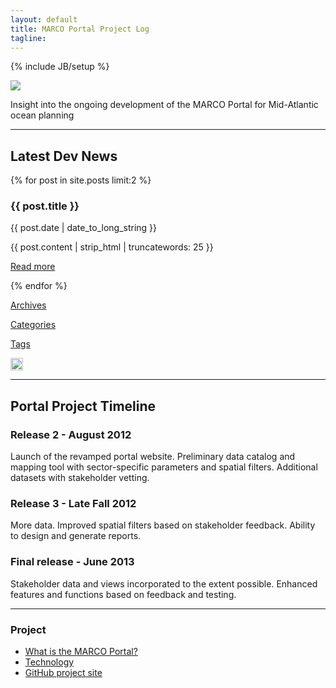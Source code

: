 ```yaml
---
layout: default
title: MARCO Portal Project Log
tagline: 
---
```

{% include JB/setup %}

<div class="row">
	<div class="span12">
		<img src="{{BASE_PATH}}/assets/img/windmill-ocean.jpg"/>
	</div>
	<div class="span12">
		<p class='big-text'>Insight into the ongoing development of the MARCO Portal for Mid-Atlantic ocean planning</p>
	</div>
</div>

<hr/>

<div class="row">
  <div class="span3">
    <h2>Latest Dev News</h2>
  </div>	
  {% for post in site.posts limit:2 %}
  <div class="span3">
    <h3>{{ post.title }}</h3>
	<div class="date">{{ post.date | date_to_long_string }}</div>
    <p>{{ post.content | strip_html | truncatewords: 25 }}</p>    
    <p class="pull-right">
      <a href="{{BASE_PATH}}{{ post.url }}">Read more</a>
    </p>
  </div>
  {% endfor %}
  <div class="span2">
    <p><a class='btn' href="{{BASE_PATH}}/archive.html">Archives</a></p>
    <p><a class='btn' href="{{BASE_PATH}}/categories.html">Categories</a></p>
    <p><a class='btn' href="{{BASE_PATH}}/tags.html">Tags</a></p>
    <p><a href="{{BASE_PATH}}/atom.xml"><img height="20" width="20" src="{{BASE_PATH}}/assets/img/feed-icon-28x28.png"/></a></p>
  </div> 
</div>

<hr/>

<div class="row">
  <div class="span3">
    <h2>Portal Project Timeline</h2>
  </div>
  <div class="span3">
  	<h3>Release 2 - August 2012</h3>
  	<p>Launch of the revamped portal website. Preliminary data catalog and mapping tool with sector-specific parameters and spatial filters.  Additional datasets with stakeholder vetting.</p>
  </div>	
  <div class="span3">
  	<h3>Release 3 - Late Fall 2012</h3>
  	<p>More data.  Improved spatial filters based on stakeholder feedback.  Ability to design and generate reports.</p>
  </div>  
  <div class="span3">
  	<h3>Final release - June 2013</h3>
  	<p>Stakeholder data and views incorporated to the extent possible.  Enhanced features and functions based on feedback and testing.</p>
  </div>  
</div>

<hr/>

<div class="row">
	<div class="span10">
		<div class="row blocks">
			<div class="span4">
				<div class="well">
					<h3>Project</h3>
					<p>
						<ul>
							<li><a href="http://midatlanticocean.org/map_portal.html">What is the MARCO Portal?</a></li>							
							<li><a href="{{BASE_PATH}}/technology.html">Technology</a></li>
							<li><a href="http://github.com/ecotrust/marco-portal">GitHub project site</a></li>							
						</ul>
					</p>
				</div>
			</div>
		</div>
	</div>
</div>
